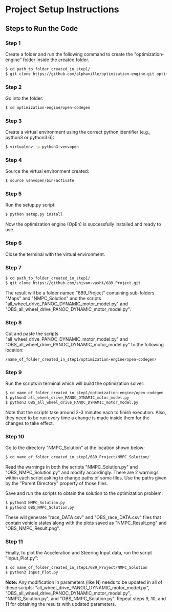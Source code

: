 # Project Setup Instructions

## Steps to Run the Code

### Step 1
Create a folder and run the following command to create the "optimization-engine" folder inside the created folder.

```bash
$ cd path_to_folder_created_in_step1/
$ git clone https://github.com/alphaville/optimization-engine.git optimization-engine
```

### Step 2
Go into the folder:

```bash
$ cd optimization-engine/open-codegen
```

### Step 3
Create a virtual environment using the correct python identifier (e.g., python3 or python3.6):

```bash
$ virtualenv -p python3 venvopen
```

### Step 4
Source the virtual environment created:

```bash
$ source venvopen/bin/activate
```

### Step 5
Run the setup.py script:

```bash
$ python setup.py install
```

Now the optimization engine (OpEn) is successfully installed and ready to use.

### Step 6
Close the terminal with the virtual environment.

### Step 7

```bash
$ cd path_to_folder_created_in_step1/
$ git clone https://github.com/shivam-vashi/689_Project.git
```

The result will be a folder named "689_Project" containing sub-folders "Maps" and "NMPC_Solution" and the scripts "all_wheel_drive_PANOC_DYNAMIC_motor_model.py" and "OBS_all_wheel_drive_PANOC_DYNAMIC_motor_model.py".

### Step 8
Cut and paste the scripts "all_wheel_drive_PANOC_DYNAMIC_motor_model.py" and "OBS_all_wheel_drive_PANOC_DYNAMIC_motor_model.py" to the following location:

```plaintext
/name_of_folder_created_in_step1/optimization-engine/open-codegen/
```

### Step 9
Run the scripts in terminal which will build the optimization solver:

```bash
$ cd name_of_folder_created_in_step1/optimization-engine/open-codegen
$ python3 all_wheel_drive_PANOC_DYNAMIC_motor_model.py
$ python3 OBS_all_wheel_drive_PANOC_DYNAMIC_motor_model.py
```

Note that the scripts take around 2-3 minutes each to finish execution. Also, they need to be run every time a change is made inside them for the changes to take effect.

### Step 10
Go to the directory "NMPC_Solution" at the location shown below:

```bash
$ cd name_of_folder_created_in_step1/689_Project/NMPC_Solution/
```

Read the warnings in both the scripts "NMPC_Solution.py" and "OBS_NMPC_Solution.py" and modify accordingly. There are 2 warnings within each script asking to change paths of some files. Use the paths given by the "Parent Directory" property of those files.

Save and run the scripts to obtain the solution to the optimization problem:

```bash
$ python3 NMPC_Solution.py
$ python3 OBS_NMPC_Solution.py
```

These will generate "race_DATA.csv" and "OBS_race_DATA.csv" files that contain vehicle states along with the plots saved as "NMPC_Result.png" and "OBS_NMPC_Result.png".

### Step 11
Finally, to plot the Acceleration and Steering Input data, run the script "Input_Plot.py":

```bash
$ cd name_of_folder_created_in_step1/689_Project/NMPC_Solution
$ python3 Input_Plot.py
```

**Note:** Any modification in parameters (like N) needs to be updated in all of these scripts: "all_wheel_drive_PANOC_DYNAMIC_motor_model.py", "OBS_all_wheel_drive_PANOC_DYNAMIC_motor_model.py", "NMPC_Solution.py", and "OBS_NMPC_Solution.py". Repeat steps 9, 10, and 11 for obtaining the results with updated parameters.
